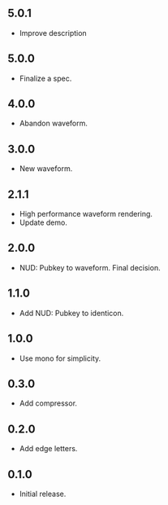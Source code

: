 ## 5.0.1

* Improve description

## 5.0.0

* Finalize a spec.

## 4.0.0

* Abandon waveform.

## 3.0.0

* New waveform.

## 2.1.1

* High performance waveform rendering.
* Update demo.

## 2.0.0

* NUD: Pubkey to waveform. Final decision.

## 1.1.0

* Add NUD: Pubkey to identicon.

## 1.0.0

* Use mono for simplicity.

## 0.3.0

* Add compressor.

## 0.2.0

* Add edge letters.

## 0.1.0

* Initial release.
